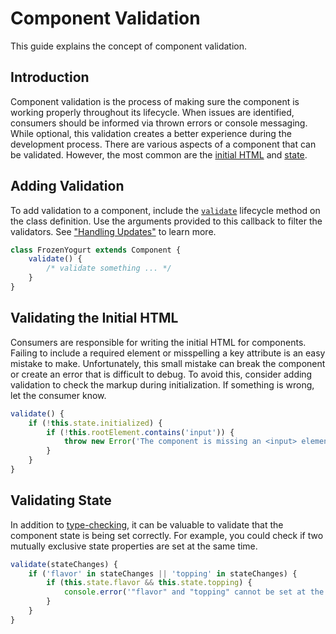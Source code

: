 # Component Validation

This guide explains the concept of component validation.

## Introduction

Component validation is the process of making sure the component is working properly throughout its lifecycle. When issues are identified, consumers should be informed via thrown errors or console messaging. While optional, this validation creates a better experience during the development process. There are various aspects of a component that can be validated. However, the most common are the [initial HTML](#validating-the-initial-html) and [state](#validating-state).

## Adding Validation

To add validation to a component, include the [`validate`](../api/component.md#validate) lifecycle method on the class definition. Use the arguments provided to this callback to filter the validators. See ["Handling Updates"](../fundamentals/handling-updates.md) to learn more.

```js
class FrozenYogurt extends Component {
    validate() {
        /* validate something ... */
    }
}
```

## Validating the Initial HTML

Consumers are responsible for writing the initial HTML for components. Failing to include a required element or misspelling a key attribute is an easy mistake to make. Unfortunately, this small mistake can break the component or create an error that is difficult to debug. To avoid this, consider adding validation to check the markup during initialization. If something is wrong, let the consumer know.

```js
validate() {
    if (!this.state.initialized) {
        if (!this.rootElement.contains('input')) {
            throw new Error('The component is missing an <input> element');
        }
    }
}
```

## Validating State

In addition to [type-checking](../advanced/typechecking-state.md), it can be valuable to validate that the component state is being set correctly. For example, you could check if two mutually exclusive state properties are set at the same time.

```js
validate(stateChanges) {
    if ('flavor' in stateChanges || 'topping' in stateChanges) {
        if (this.state.flavor && this.state.topping) {
            console.error('"flavor" and "topping" cannot be set at the same time');
        }
    }
}
```
